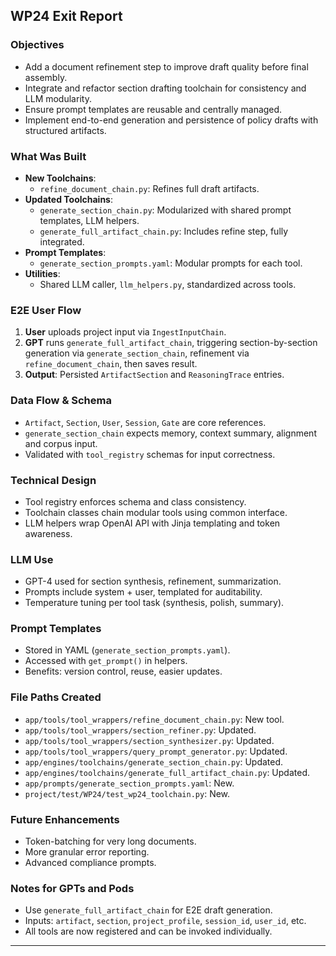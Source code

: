 ## WP24 Exit Report

### Objectives
- Add a document refinement step to improve draft quality before final assembly.
- Integrate and refactor section drafting toolchain for consistency and LLM modularity.
- Ensure prompt templates are reusable and centrally managed.
- Implement end-to-end generation and persistence of policy drafts with structured artifacts.

### What Was Built
- **New Toolchains**:
  - `refine_document_chain.py`: Refines full draft artifacts.
- **Updated Toolchains**:
  - `generate_section_chain.py`: Modularized with shared prompt templates, LLM helpers.
  - `generate_full_artifact_chain.py`: Includes refine step, fully integrated.
- **Prompt Templates**:
  - `generate_section_prompts.yaml`: Modular prompts for each tool.
- **Utilities**:
  - Shared LLM caller, `llm_helpers.py`, standardized across tools.

### E2E User Flow
1. **User** uploads project input via `IngestInputChain`.
2. **GPT** runs `generate_full_artifact_chain`, triggering section-by-section generation via `generate_section_chain`, refinement via `refine_document_chain`, then saves result.
3. **Output**: Persisted `ArtifactSection` and `ReasoningTrace` entries.

### Data Flow & Schema
- `Artifact`, `Section`, `User`, `Session`, `Gate` are core references.
- `generate_section_chain` expects memory, context summary, alignment and corpus input.
- Validated with `tool_registry` schemas for input correctness.

### Technical Design
- Tool registry enforces schema and class consistency.
- Toolchain classes chain modular tools using common interface.
- LLM helpers wrap OpenAI API with Jinja templating and token awareness.

### LLM Use
- GPT-4 used for section synthesis, refinement, summarization.
- Prompts include system + user, templated for auditability.
- Temperature tuning per tool task (synthesis, polish, summary).

### Prompt Templates
- Stored in YAML (`generate_section_prompts.yaml`).
- Accessed with `get_prompt()` in helpers.
- Benefits: version control, reuse, easier updates.

### File Paths Created
- `app/tools/tool_wrappers/refine_document_chain.py`: New tool.
- `app/tools/tool_wrappers/section_refiner.py`: Updated.
- `app/tools/tool_wrappers/section_synthesizer.py`: Updated.
- `app/tools/tool_wrappers/query_prompt_generator.py`: Updated.
- `app/engines/toolchains/generate_section_chain.py`: Updated.
- `app/engines/toolchains/generate_full_artifact_chain.py`: Updated.
- `app/prompts/generate_section_prompts.yaml`: New.
- `project/test/WP24/test_wp24_toolchain.py`: New.

### Future Enhancements
- Token-batching for very long documents.
- More granular error reporting.
- Advanced compliance prompts.

### Notes for GPTs and Pods
- Use `generate_full_artifact_chain` for E2E draft generation.
- Inputs: `artifact`, `section`, `project_profile`, `session_id`, `user_id`, etc.
- All tools are now registered and can be invoked individually.

---